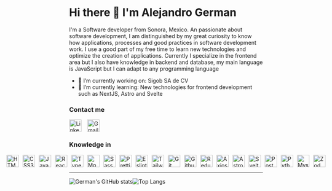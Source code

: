 # Hi there 👋 I'm Alejandro German

I'm a Software developer from Sonora, Mexico.
An passionate about software development, I am distinguished by my great curiosity to know how applications, processes and good practices in software development work. I use a good part of my free time to learn new technologies and optimize the creation of applications. Currently I specialize in the frontend area but I also have knowledge in backend and database, my main language is JavaScript but I can adapt to any programming language

- 🔭 I’m currently working on: Sigob SA de CV
- 🌱 I’m currently learning: New technologies for frontend development such as NextJS, Astro and Svelte

### Contact me
<div style="text-decoration:none; display:flex; gap:15px">
  <a href="https://www.linkedin.com/in/guillermo-alejandro-leon-german-21a980210" target="_blank">
    <img height="32" width="32" src="https://cdn.simpleicons.org/linkedin" alt="LinkedIn" />
  </a>
  <a href="https://mail.google.com/mail/u/0/?fs=1&tf=cm&to=alejandrogermanleon@gmail.com" target="_blank">
    <img height="32" width="32" src="https://cdn.simpleicons.org/gmail" alt="Gmail" />
  </a>
</div>

### Knowledge in
<div style="display:flex; gap:10px; justify-content: center;">
  <img height="32" width="32" src="https://cdn.simpleicons.org/html5" alt="HTMLl5" />
  <img height="32" width="32" src="https://cdn.simpleicons.org/css3" alt="CSS3" />
  <img height="32" width="32" src="https://cdn.simpleicons.org/javascript" alt="Javascript" />
  <img height="32" width="32" src="https://cdn.simpleicons.org/react" alt="React" />
  <img height="32" width="32" src="https://cdn.simpleicons.org/typescript" alt="Typescript" />
  <img height="32" width="32" src="https://cdn.simpleicons.org/mongodb" alt="Mongodb" />
  <img height="32" width="32" src="https://cdn.simpleicons.org/sass" alt="Sass" />
  <img height="32" width="32" src="https://cdn.simpleicons.org/prettier" alt="Prettier" />
  <img height="32" width="32" src="https://cdn.simpleicons.org/eslint" alt="Eslint" />
  <img height="32" width="32" src="https://cdn.simpleicons.org/tailwindcss" alt="Tailwindcss" />
  <img height="32" width="32" src="https://cdn.simpleicons.org/git" alt="Git" />
  <img height="32" width="32" src="https://cdn.simpleicons.org/github" alt="Github" />
  <img height="32" width="32" src="https://cdn.simpleicons.org/redux" alt="Redux" />
  <img height="32" width="32" src="https://cdn.simpleicons.org/axios" alt="Axios" />
  <img height="32" width="32" src="https://cdn.simpleicons.org/astro" alt="Astro" />
  <img height="32" width="32" src="https://cdn.simpleicons.org/svelte" alt="Svelte" />
  <img height="32" width="32" src="https://cdn.simpleicons.org/postgresql" alt="Postgresql" />
  <img height="32" width="32" src="https://cdn.simpleicons.org/python" alt="Python" />
  <img height="32" width="32" src="https://cdn.simpleicons.org/mysql" alt="Mysql" />
  <img height="32" width="32" src="https://cdn.simpleicons.org/zod" alt="Zod" />
</div>

---
<div style="display:flex; align-items: middle;">
  <img src="https://github-readme-stats.vercel.app/api?username=GermanDevF&show_icons=true&theme=tokyonight" alt="German's GitHub stats" />
  <img src="https://github-readme-stats.vercel.app/api/top-langs/?username=GermanDevF&layout=compact&theme=tokyonight" alt="Top Langs" />
</div>
